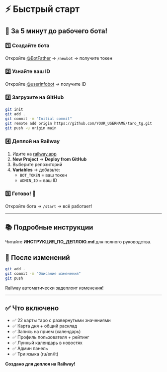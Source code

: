 # ⚡ Быстрый старт

## 🎯 За 5 минут до рабочего бота!

### 1️⃣ Создайте бота

Откройте [@BotFather](https://t.me/BotFather) → `/newbot` → получите токен

### 2️⃣ Узнайте ваш ID

Откройте [@userinfobot](https://t.me/userinfobot) → получите ID

### 3️⃣ Загрузите на GitHub

```bash
git init
git add .
git commit -m "Initial commit"
git remote add origin https://github.com/YOUR_USERNAME/taro_tg.git
git push -u origin main
```

### 4️⃣ Деплой на Railway

1. Идите на [railway.app](https://railway.app)
2. **New Project** → **Deploy from GitHub**
3. Выберите репозиторий
4. **Variables** → добавьте:
   - `BOT_TOKEN` = ваш токен
   - `ADMIN_ID` = ваш ID

### 5️⃣ Готово! 🎉

Откройте бота → `/start` → всё работает!

---

## 📚 Подробные инструкции

Читайте **ИНСТРУКЦИЯ_ПО_ДЕПЛОЮ.md** для полного руководства.

## 🔄 После изменений

```bash
git add .
git commit -m "Описание изменений"
git push
```

Railway автоматически задеплоит изменения!

---

## ✅ Что включено

- ✅ 22 карты таро с развернутыми значениями
- ✅ Карта дня + общий расклад
- ✅ Запись на прием (календарь)
- ✅ Профиль пользователя + рейтинг
- ✅ Лунный календарь в новостях
- ✅ Админ панель
- ✅ Три языка (ru/en/lt)

**Создано для деплоя на Railway!**

